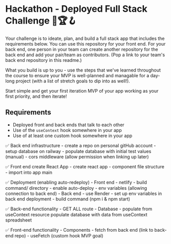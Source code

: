 # Hackathon - Deployed Full Stack Challenge 💪🏆🪝

Your challenge is to ideate, plan, and build a full stack app that includes the requirements below. You can use this repository for your front end. For your back end, one person in your team can create another repository for the back end and add your pair/team as contributors. (Pop a link to your team's back end repository in this readme.)

What you build is up to you - use the steps that we've learned throughout the course to ensure your MVP is well-planned and managable for a day-long project (with a list of stretch goals to dip into as well!).

Start simple and get your first iteration MVP of your app working as your first priority, and then iterate!

## Requirements

- Deployed front and back ends that talk to each other
- Use of the `useContext` hook somewhere in your app
- Use of at least one custom hook somewhere in your app

✅ Back end infrastructure - create a repo on personal gitHub account - setup database on railway - populate database with initial test values (manual) - cors middleware (allow permission when linking up later)

✅ Front end create React App - create react app - component file structure - import into app main

✅ Deployment (enabling auto-redeploy) - Front end - netlify - build command/ directory - enable auto-deploy - env variables (allowing connection to back end) - Back end - use Render - set up env variables in back end deployment - build command (npm i & npm start)

✅ Back-end functionality - GET ALL route - Database - populate from useContext resource
populate database with data from useContext spreadsheet

✅ Front-end functionality - Components - fetch from back end (link to back-end repo) - useFetch (custom hook MVP goal)
